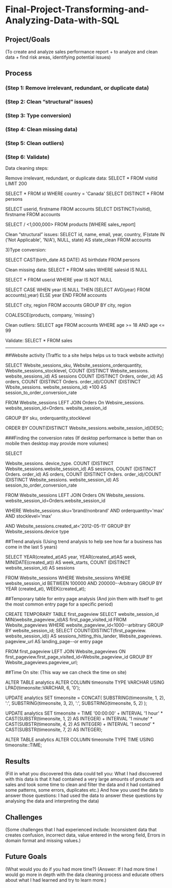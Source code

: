 # Final-Project-Transforming-and-Analyzing-Data-with-SQL

## Project/Goals
(To create and analyze sales performance report + to analyze and clean data + find risk areas, identifying potential issues)

## Process
### (Step 1: Remove irrelevant, redundant, or duplicate data)
### (Step 2: Clean “structural” issues)
### (Step 3: Type conversion)
### (Step 4: Clean missing data)
### (Step 5: Clean outliers)
### (Step 6: Validate)

Data cleaning steps:

Remove irrelevant, redundant, or duplicate data:
SELECT * FROM visitid LIMIT 200

SELECT * FROM id WHERE country = 'Canada' SELECT DISTINCT * FROM persons

SELECT userid, firstname FROM accounts SELECT DISTINCT(visitid), firstname FROM accounts

SELECT / <1,000,000> FROM products [WHERE sales_report]

Clean “structural” issues:
SELECT id, name, email, year, country, IF(state IN ('Not Applicable', 'N/A'), NULL, state) AS state_clean FROM accounts

3)Type conversion:

SELECT CAST(birth_date AS DATE) AS birthdate FROM persons

Clean missing data:
SELECT * FROM sales WHERE salesid IS NULL

SELECT * FROM userid WHERE year IS NOT NULL

SELECT CASE WHEN year IS NULL THEN (SELECT AVG(year) FROM accounts),year) ELSE year END FROM accounts

SELECT city, region FROM accounts GROUP BY city, region

COALESCE(products, company, 'missing')

Clean outliers:
SELECT age FROM accounts WHERE age >= 18 AND age <= 99

Validate:
SELECT * FROM sales

---

##Website activity (Traffic to a site helps helps us to track website activity)


SELECT
   Website_sessions_sku,
   Website_sessions_orderquantity,
   Website_sessions_stocklevel,
   COUNT (DISTINCT Website_sessions. website_sessions_id) AS sessions
   COUNT (DISTINCT Orders, order_id) AS orders,
   COUNT (DISTINCT Orders. order_id)/COUNT (DISTINCT Wbsite_sessions. website_sessions_id) *100 AS session_to_order_conversion_rate
   
   FROM Website_sessions
      LEFT JOIN Orders
         On Websire_sessions. website_session_id=Orders. website_session_id
         
   GROUP BY sku, orderquantity,stocklevel
   
   ORDER BY COUNT(DISTINCT Website_sessions.website_session_id)DESC;
   
   ###Finding the conversion rates (If desktop performance is better than on mobile then desktop may provide more volumes)
   
SELECT

   Website_sessions. device_type.
   COUNT (DISTINCT Website_sessions.website_session_id) AS sessions,
   COUNT (DISTINCT Orders. order_id) AS orders,
   COUNT (DISTINCT Orders. order_id)/COUNT (DISTINCT Website_sessions. website_session_id) AS session_to_order_conversion_rate
   
FROM Website_sessions
     LEFT JOIN Orders
        ON Website_sessions. website_session_id=Orders.website_session_id
        
WHERE Website_sessions.sku='brand/nonbrand'
   AND orderquantity='max'
   AND stocklevel='max'
   
AND Website_sessions.created_at<'2012-05-11'
GROUP BY Website_sessions.device type

##Trend analysis (Using trend analysis to help see how far a business has come in the last 5 years)

SELECT
   YEAR(created_at)AS year,
   YEAR(created_at)AS week,
   MIN(DATE(created_at)) AS week_starts,
   COUNT (DISTINCT website_session_id) AS sessions
   
FROM Website_sessions
WHERE Website_sessions
WHERE website_session_id BETWEEN 100000 AND 200000--Arbitrary
GROUP BY YEAR (created_at), WEEK(created_at);

##Temporary table for entry page analysis (And join them with itself to get the most common entry page for a specific period)

CREATE TEMPORARY TABLE first_pageview
SELECT
     website_session_id
     MIN(website_pageview_id)AS first_page_visited_id
FROM Website_pageviews
WHERE website_pageview_id<1000--arbitrary
GROUP BY website_session_id;
SELECT
    COUNT(DISTINCT(first_pageview. website_session_id)) AS sessions_hitting_this_lander,
    Website_pageviews. pageview_url AS landing_page--or entry page
    
FROM first_pageview
LEFT JOIN Website_pageviews
   ON first_pageview.first_page_visited_id=Website_pageview_id
GROUP BY Website_pageviews.pageview_url;

##Time On site: (This way we can check the time on site)

ALTER TABLE analytics
ALTER COLUMN timeonsite
TYPE VARCHAR
USING LPAD(timeonsite::VARCHAR, 6, '0');

UPDATE analytics
SET timeonsite = CONCAT(
    SUBSTRING(timeonsite, 1, 2),
    ':',
    SUBSTRING(timeonsite, 3, 2),
    ':',
    SUBSTRING(timeonsite, 5, 2)
);

UPDATE analytics
SET timeonsite = TIME '00:00:00' + 
           INTERVAL '1 hour' * CAST(SUBSTR(timeonsite, 1, 2) AS INTEGER) +
           INTERVAL '1 minute' * CAST(SUBSTR(timeonsite, 4, 2) AS INTEGER) +
           INTERVAL '1 second' * CAST(SUBSTR(timeonsite, 7, 2) AS INTEGER);

ALTER TABLE analytics
ALTER COLUMN timeonsite TYPE TIME USING timeonsite::TIME;
    
## Results
(Fill in what you discovered this data could tell you: What I had discovered with this data is that it had contained a very large amounts of products and sales and took some time to clean and filter the data and it had contained some patterns, some errors, duplicates etc.)
And how you used the data to answer those questions: I had used the data to answer these questions by analysing the data and interpreting the data)

## Challenges 
(Some challenges that I had experienced include: Inconsistent data that creates confusion, incorrect data, value entered in the wrong field, Errors in domain format and missing values.)

## Future Goals
(What would you do if you had more time?)
(Answer: If I had more time I would go more in depth with the data cleaning process and educate others about what I had learned and try to learn more.)
